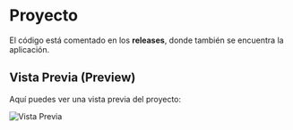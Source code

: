 # Proyecto

El código está comentado en los **releases**, donde también se encuentra la aplicación.

## Vista Previa (Preview)

Aquí puedes ver una vista previa del proyecto:

![Vista Previa](URL_DE_LA_IMAGEN)
